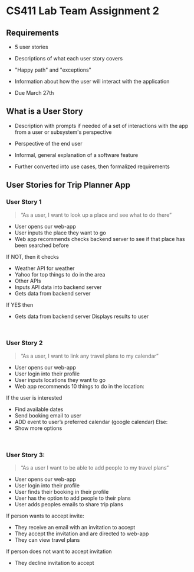 # CS411 Lab Team Assignment 2

## Requirements

- 5 user stories
- Descriptions of what each user story covers
- "Happy path" and "exceptions"

- Information about how the user will interact with the application

- Due March 27th



## What is a User Story

- Description with prompts if needed of a set of interactions with the app from a user or subsystem's perspective

- Perspective of the end user

- Informal, general explanation of a software feature

- Further converted into use cases, then formalized requirements



## User Stories for Trip Planner App

### User Story 1
> “As a user, I want to look up a place and see what to do there”
- User opens our web-app 
- User inputs the place they want to go 
- Web app recommends checks backend server to see if that place has been searched before 

If NOT, then it checks 

- Weather API for weather
- Yahoo for top things to do in the area
- Other APIs
- Inputs API data into backend server
- Gets data from backend server

If YES then

- Gets data from backend server
Displays results to user

&nbsp;
&nbsp;
&nbsp;

### User Story 2
> “As a user, I want to link any travel plans to my calendar”
- User opens our web-app
- User login into their profile
- User inputs locations they want to go
- Web app recommends 10 things to do in the location:

If the user is interested
- Find available dates
- Send booking email to user
- ADD event to user’s preferred calendar (google calendar)
Else:
- Show more options

&nbsp;
&nbsp;
&nbsp;

### User Story 3: 
> “As a user I want to be able to add people to my travel plans“
- User opens our web-app
- User login into their profile
- User finds their booking in their profile 
- User has the option to add people to their plans 
- User adds peoples emails to share trip plans 

If person wants to accept invite: 

- They receive an email with an invitation to accept 
- They accept the invitation and are directed to web-app 
- They can view travel plans 

If person does not want to accept invitation
- They decline invitation to accept 




